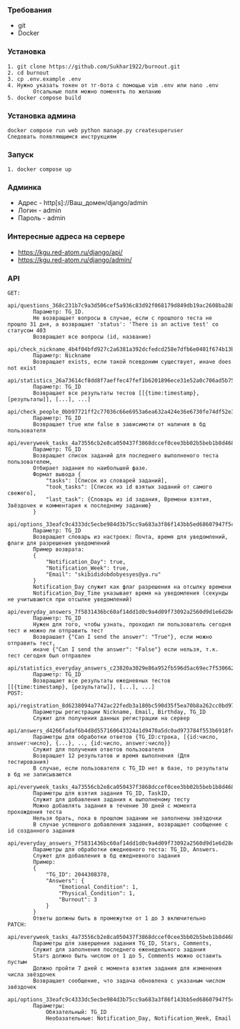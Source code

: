 ### Требования
- git
- Docker

### Установка 
    1. git clone https://github.com/Sukhar1922/burnout.git
    2. cd burnout
    3. cp .env.example .env
    4. Нужно указать токен от тг-бота с помощью vim .env или nano .env
            Отсальные поля можно поменять по желанию
    5. docker compose build

### Установка админа
    docker compose run web python manage.py createsuperuser
    Следовать появляющимся инструкциям

### Запуск
    1. docker compose up

### Админка
- Адрес - http[s]://Ваш_домен/django/admin
- Логин - admin
- Пароль - admin

### Интересные адреса на сервере
- https://kgu.red-atom.ru/django/api/
- https://kgu.red-atom.ru/django/admin/

### API
    GET:
        api/questions_368c231b7c9a3d506cef5a936c83d92f068179d849db19ac2608ba288c7c1c56:
            Параметр: TG_ID.
            Не возвращает вопросы в случае, если с прошлого теста не прошло 31 дня, а возвращает 'status': 'There is an active test' со статусом 403
            Возвращает все вопросы (id, название)
        api/check_nickname_4b4f04bfd927c2a6381a392dcfedcd258e7dfb6e0401f674b13bc4c0db01bcb5:
            Параметр: Nickname
            Возвращает exists, если такой псевдоним существует, иначе does not exist
        api/statistics_26a73614cf8dd8f7aeffec47fef1b6201896ece31e52a0c706ad5b7513f7851a:
            Параметр: TG_ID
            Возвращает все результаты тестов [[{time:timestamp}, [результаты]], [...], ...]
        api/check_people_0bb97721ff2c77036c66e6953a6ea632a424e36e6730fe74df52e3bbe6fcfa66:
            Параметр: TG_ID
            Возвращает true или false в зависимоти от наличия в бд пользователя
        api/everyweek_tasks_4a73556cb2e8ca050437f3868dccef0cee3bb02b5beb1b8d46882a43e452522e:
            Параметр: TG_ID
            Возвращает список заданий для последнего выполненого теста пользователем,
            Отбирает задания по наибольшей фазе.
            Формат вывода {
                "tasks": [Список из словарей заданий], 
                "took_tasks": [Список из id взятых заданий от самого свежего],
                "last_task": {Словарь из id задания, Времени взятия, Звёздочек и комментария к последнему заданию}
            }
        api/options_33eafc9c4333dc5ecbe984d3b75cc9a683a3f86f143bb5ed68607947f5c20a19:
            Параметр: TG_ID
            Возвращает словарь из настроек: Почта, время для уведомлений, флаги для разрешения уведомлений
            Пример возврата:
            {
                "Notification_Day": true,
                "Notification_Week": true,
                "Email": "skibididobdobyesyes@ya.ru"
            }
            Notification_Day служит как флаг разрешения на отсылку времени
            Notification_Day_Time указывает время на уведомления (секунды не учитываются при отсылке уведомлений)
        api/everyday_answers_7f5831436bc60af14dd1d0c9a4d09f73092a2560d9d1e6d28eba22e6d9effce8:
            Параметр: TG_ID
            Нужен для того, чтобы узнать, проходил ли пользователь сегодня тест и можно ли отправить тест
            Возврашает {"Can I send the answer": "True"}, если можно отправить тест, 
            иначе {"Can I send the answer": "False"} если нельзя, т.к. тест сегодня был отправлен
        api/statistics_everyday_answers_c23820a3029e86a952fb596d5ac69ec7f5306625732ada45b7c09f926237728a:
            Параметр: TG_ID
            Возвращает все результаты ежедневных тестов [[{time:timestamp}, [результаты]], [...], ...]
    POST:
        api/registration_8d6238094a7742ac22fedb3a180bc590d35f5ea70b8a262cc0bd976349b6181d:
            Параметры регистрации Nickname, Email, Birthday, TG_ID
            Служит для получения данных регистрации на сервер
        api/answers_d4266fadaf6b4d8d557160643324a1d9470a5dc0ad973784f553b6918fc4a619:
            Параметры для обработки ответов {TG_ID:строка, [{id:число, answer:число}, {...}, .., {id:число, answer:число}}
            Служит для получения ответов пользователя
            Возвращает 12 результатов и время выполнения (Для тестирования)
            В случае, если пользователя с TG_ID нет в базе, то результаты в бд не записываются
        api/everyweek_tasks_4a73556cb2e8ca050437f3868dccef0cee3bb02b5beb1b8d46882a43e452522e:
            Параметры для взятия задания TG_ID, TaskID,
            Служит для добавления задания к выполненому тесту
            Можно добавлять задания в течение 30 дней с момента прохождения теста
            Нельзя брать, пока в прошлом задании не заполнены звёздочки
            В случае успешного добавления задания, возвращает сообщение с id созданного задания
        api/everyday_answers_7f5831436bc60af14dd1d0c9a4d09f73092a2560d9d1e6d28eba22e6d9effce8:
            Параметры для обработки ежедневного теста: TG_ID, Answers.
            Служет для добавления в бд ежедневного задания
            Пример:
            {
                "TG_ID": 2044308378,
                "Answers": {
                    "Emotional_Condition": 1,
                    "Physical_Condition": 1,
                    "Burnout": 3
                }
            }
            Ответы должны быть в промежутке от 1 до 3 включительно
    PATCH:
        api/everyweek_tasks_4a73556cb2e8ca050437f3868dccef0cee3bb02b5beb1b8d46882a43e452522e:
            Параметры для завершения задания TG_ID, Stars, Comments,
            Служит для заполнения последнего еженедельного задания
            Stars должно быть числом от 1 до 5, Comments можно оставить пустым
            Должно пройти 7 дней с момента взятия задания для изменения числа звёздочек
            Возвращает сообщение, что задача обновлена с указаным числом звёздочек
        api/options_33eafc9c4333dc5ecbe984d3b75cc9a683a3f86f143bb5ed68607947f5c20a19:
            Параметры:
                Обязательный: TG_ID
                Необазательные: Notification_Day, Notification_Week, Email
            
            
